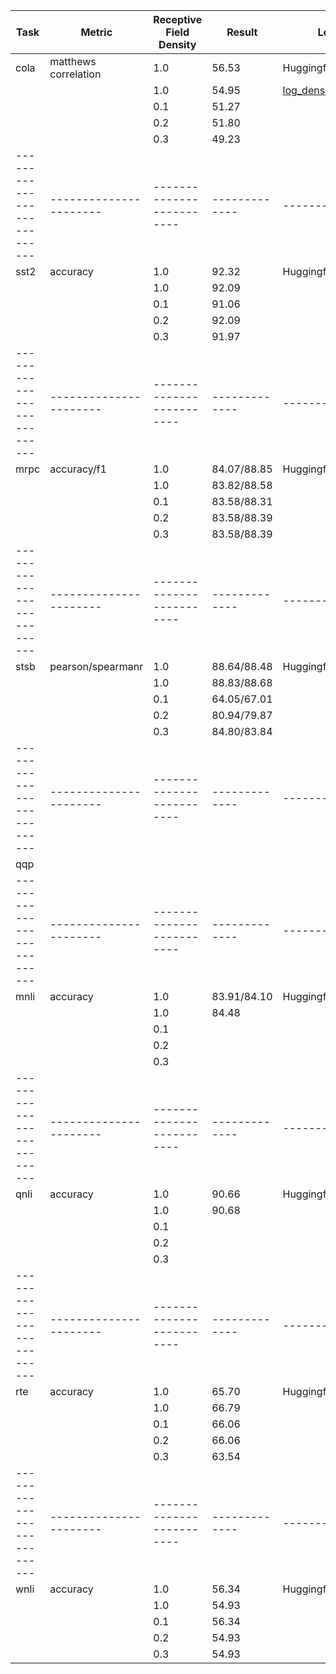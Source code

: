 | Task                      |       Metric         | Receptive Field Density |   Result    |    Log                                          |
|---------------------------|----------------------|-------------------------|-------------|-------------------------------------------------|
| cola                      | matthews correlation | 1.0                     |  56.53      | Huggingface                                     |
|                           |                      | 1.0                     |  54.95      | [log_density_0.1.txt](cola/log_density_0.1.txt) |
|                           |                      | 0.1                     |  51.27      |             |
|                           |                      | 0.2                     |  51.80      |             |
|                           |                      | 0.3                     |  49.23      |             |
|---------------------------|----------------------|-------------------------|-------------|-------------|
| sst2                      | accuracy             | 1.0                     |  92.32      | Huggingface |
|                           |                      | 1.0                     |  92.09      |             |
|                           |                      | 0.1                     |  91.06      |             |
|                           |                      | 0.2                     |  92.09      |             |
|                           |                      | 0.3                     |  91.97      |             |
|---------------------------|----------------------|-------------------------|-------------|-------------|
| mrpc                      | accuracy/f1          | 1.0                     | 84.07/88.85 | Huggingface |
|                           |                      | 1.0                     | 83.82/88.58 |             |
|                           |                      | 0.1                     | 83.58/88.31 |             |
|                           |                      | 0.2                     | 83.58/88.39 |             |
|                           |                      | 0.3                     | 83.58/88.39 |             |
|---------------------------|----------------------|-------------------------|-------------|-------------|
| stsb                      | pearson/spearmanr    | 1.0                     | 88.64/88.48 | Huggingface |
|                           |                      | 1.0                     | 88.83/88.68 |             |
|                           |                      | 0.1                     | 64.05/67.01 |             |
|                           |                      | 0.2                     | 80.94/79.87 |             |
|                           |                      | 0.3                     | 84.80/83.84 |             |
|---------------------------|----------------------|-------------------------|-------------|-------------|
| qqp                       |                      |                         |             |             |
|---------------------------|----------------------|-------------------------|-------------|-------------|
| mnli                      | accuracy             | 1.0                     | 83.91/84.10 | Huggingface |
|                           |                      | 1.0                     | 84.48       |             |
|                           |                      | 0.1                     |             |             |
|                           |                      | 0.2                     |             |             |
|                           |                      | 0.3                     |             |             |
|---------------------------|----------------------|-------------------------|-------------|-------------|
| qnli                      | accuracy             | 1.0                     | 90.66       | Huggingface |
|                           |                      | 1.0                     | 90.68       |             |
|                           |                      | 0.1                     |             |             |
|                           |                      | 0.2                     |             |             |
|                           |                      | 0.3                     |             |             |
|---------------------------|----------------------|-------------------------|-------------|-------------|
| rte                       | accuracy             | 1.0                     | 65.70       | Huggingface |
|                           |                      | 1.0                     | 66.79       |             |
|                           |                      | 0.1                     | 66.06       |             |
|                           |                      | 0.2                     | 66.06       |             |
|                           |                      | 0.3                     | 63.54       |             |
|---------------------------|----------------------|-------------------------|-------------|-------------|
| wnli                      | accuracy             | 1.0                     | 56.34       | Huggingface |
|                           |                      | 1.0                     | 54.93       |             |
|                           |                      | 0.1                     | 56.34       |             |
|                           |                      | 0.2                     | 54.93       |             |
|                           |                      | 0.3                     | 54.93       |             |

